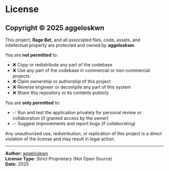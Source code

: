 # License

## Copyright © 2025 aggeloskwn

This project, **Rage Bet**, and all associated files, code, assets, and intellectual property are protected and owned by **aggeloskwn**.

You are **not permitted** to:

- ❌ Copy or redistribute any part of the codebase
- ❌ Use any part of the codebase in commercial or non-commercial projects
- ❌ Claim ownership or authorship of this project
- ❌ Reverse engineer or decompile any part of this system
- ❌ Share this repository or its contents publicly

You are **only permitted** to:

- ✅ Run and test the application privately for personal review or collaboration (if granted access by the owner)
- ✅ Suggest improvements and report bugs (if collaborating)

Any unauthorized use, redistribution, or replication of this project is a direct violation of the license and may result in legal action.

---

**Author:** [aggeloskwn](https://aggeloskwn.com)  
**License Type:** Strict Proprietary (Not Open Source)  
**Date:** 2025
